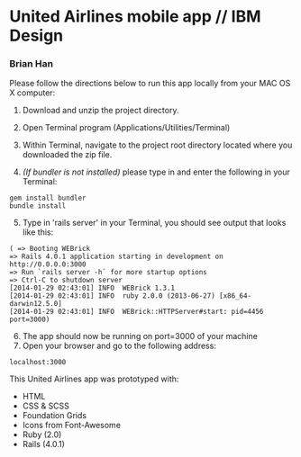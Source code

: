 # United Airlines mobile app // IBM Design
### Brian Han

Please follow the directions below to run this app locally from your MAC OS X computer: 

1.  Download and unzip the project directory.

2.  Open Terminal program (Applications/Utilities/Terminal)

3.  Within Terminal, navigate to the project root directory located where you downloaded the zip file. 
4.  *(If bundler is not installed)* please type in and enter the following in your Terminal: 
```
gem install bundler
bundle install
```

5. Type in 'rails server' in your Terminal, you should see output that looks like this:

```
( => Booting WEBrick
=> Rails 4.0.1 application starting in development on http://0.0.0.0:3000
=> Run `rails server -h` for more startup options
=> Ctrl-C to shutdown server
[2014-01-29 02:43:01] INFO  WEBrick 1.3.1
[2014-01-29 02:43:01] INFO  ruby 2.0.0 (2013-06-27) [x86_64-darwin12.5.0]
[2014-01-29 02:43:01] INFO  WEBrick::HTTPServer#start: pid=4456 port=3000)
```

6. The app should now be running on port=3000 of your machine
7. Open your browser and go to the following address: 
```
localhost:3000
```

This United Airlines app was prototyped with: 
* HTML
* CSS & SCSS
* Foundation Grids
* Icons from Font-Awesome
* Ruby (2.0)
* Rails (4.0.1)

